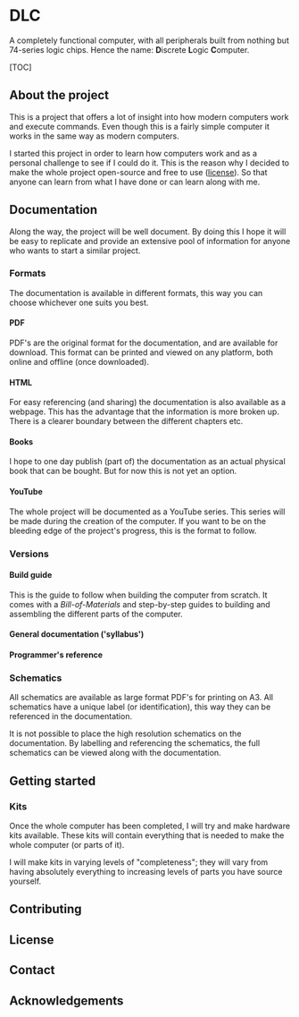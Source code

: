 # DLC

A completely functional computer, with all peripherals built from nothing but 74-series logic chips. Hence the name: **D**iscrete **L**ogic **C**omputer.

[TOC]

## About the project

This is a project that offers a lot of insight into how modern computers work and execute commands. Even though this is a fairly simple computer it works in the same way as modern computers.

I started this project in order to learn how computers work and as a personal challenge to see if I could do it. This is the reason why I decided to make the whole project open-source and free to use ([license](#license)). So that anyone can learn from what I have done or can learn along with me.

## Documentation

Along the way, the project will be well document. By doing this I hope it will be easy to replicate and provide an extensive pool of information for anyone who wants to start a similar project.

### Formats

The documentation is available in different formats, this way you can choose whichever one suits you best.

#### PDF

PDF's are the original format for the documentation, and are available for download. This format can be printed and viewed on any platform, both online and offline (once downloaded).

#### HTML

For easy referencing (and sharing) the documentation is also available as a webpage. This has the advantage that the information is more broken up. There is a clearer boundary between the different chapters etc.

#### Books

I hope to one day publish (part of) the documentation as an actual physical book that can be bought. But for now this is not yet an option.

#### YouTube

The whole project will be documented as a YouTube series. This series will be made during the creation of the computer. If you want to be on the bleeding edge of the project's progress, this is the format to follow.

### Versions

#### Build guide

This is the guide to follow when building the computer from scratch. It comes with a *Bill-of-Materials* and step-by-step guides to building and assembling the different parts of the computer.

#### General documentation ('syllabus')

#### Programmer's reference

### Schematics

All schematics are available as large format PDF's for printing on A3. All schematics have a unique label (or identification), this way they can be referenced in the documentation.

It is not possible to place the high resolution schematics on the documentation. By labelling and referencing the schematics, the full schematics can be viewed along with the documentation.

## Getting started

### Kits

Once the whole computer has been completed, I will try and make hardware kits available. These kits will contain everything that is needed to make the whole computer (or parts of it).

I will make kits in varying levels of "completeness"; they will vary from having absolutely everything to increasing levels of parts you have source yourself.

## Contributing



## License



## Contact



## Acknowledgements